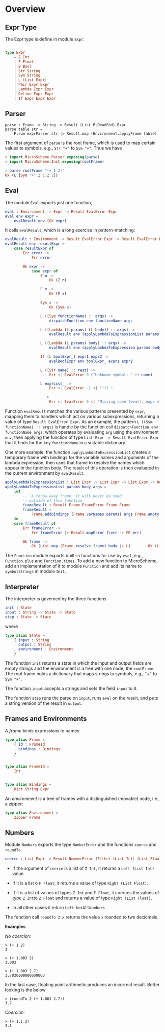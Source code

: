 # Overview

## Expr Type

The Expr type is define in module `Expr`:

```elm

type Expr
    = Z Int
    | F Float
    | B Bool
    | Str String
    | Sym String
    | L (List Expr)
    | Pair Expr Expr
    | Lambda Expr Expr
    | Define Expr Expr
    | If Expr Expr Expr

```

## Parser


```text
parse : Frame -> String -> Result (List P.DeadEnd) Expr
parse table str =
    P.run exprParser str |> Result.map (Environment.applyFrame table)
```

The first argument of `parse` is the root frame, which
is used to map certain values to symbols, e.g.,
`Str "+"` to `Sym "+"`.  Thus we have

```elm
> import MicroScheme.Parser exposing(parse)
> import MicroScheme.Init exposing(rootFrame)

> parse rootFrame "(+ 1 2)"
Ok (L [Sym "+",Z 1,Z 2])

```

## Eval

The module `Eval` exports just one function,

```elm
eval : Environment -> Expr -> Result EvalError Expr
eval env expr =
    evalResult env (Ok expr)
```

It calls `evalResult`, which is a long exercise
in pattern-matching:

```elm
evalResult : Environment -> Result EvalError Expr -> Result EvalError Expr
evalResult env resultExpr =
    case resultExpr of
        Err error ->
            Err error

        Ok expr ->
            case expr of
                Z n ->
                    Ok (Z n)

                F x ->
                    Ok (F x)

                Sym s ->
                    Ok (Sym s)

                L ((Sym functionName) :: args) ->
                    dispatchFunction env functionName args

                L ((Lambda (L params) (L body)) :: args) ->
                    evalResult env (applyLambdaToExpressionList params body args)

                L ((Lambda (L params) body) :: args) ->
                    evalResult env (applyLambdaToExpression params body args)

                If (L boolExpr_) expr1 expr2 ->
                    evalBoolExpr env boolExpr_ expr1 expr2

                L ((Str name) :: rest) ->
                    Err <| EvalError 0 ("Unknown symbol: " ++ name)

                L exprList_ ->
                    Err <| EvalError -1 <| "!!! "

                _ ->
                    Err <| EvalError 0 <| "Missing case (eval), expr = XXX"
```


Function `evalResult` matches the various patterns presented by
`expr`, mapping them to handlers which act on various subexpressions, returning a value of 
type `Result EvalError Expr`.  As an example, the pattern
`L ((Sym functionName) :: args)` is handle by the function call
`dispatchFunction env functionName args`, which operates by 
evaluating `arg` using the environment `env`, then applying
the function of type `List Expr -> Result EvalError Expr` that it finds for the key `functionName`
in a suitable dictionary.

One more example: the function `applyLambdaToExpressionList`  creates a temporary frame with
bindings for the variable names and arguments of the 
lambda expression, then uses that frame to
resolve the names which appear in the function
body.  The result of this operation is then evaluated in the 
current environment by `evalResult`.

```elm
applyLambdaToExpressionList : List Expr -> List Expr -> List Expr -> Result EvalError Expr
applyLambdaToExpressionList params body args =
    let
        -- `A throw-away frame. It will never be used
        -- outside of this function.
        frameResult : Result Frame.FrameError Frame.Frame
        frameResult =
            Frame.addBindings (Frame.varNames params) args Frame.empty
    in
    case frameResult of
        Err frameError ->
            Err frameError |> Result.mapError (\err -> FR err)

        Ok frame ->
            Ok (List.map (Frame.resolve frame) body |> L)        Ok (List.map (Frame.resolve frame) body |> L)
```
The `Function` module exports built-in functions for
use by `eval`, e.g., `Function.plus` and `Function.times`.
To add a new function to MicroScheme, add an 
implementation of it to module `Function` and add its
name to `symbolStrings` in module `Init`.


## Interpreter

The interpreter is governed by the three functions

```elm
init : State
input : String -> State -> State
step : State -> State
```

where

```elm
type alias State =
    { input : String
    , output : String
    , environment : Environment
    }
```

The function `init` returns a state in which
the input and output fields are empty strings
and the environment is a tree with one node, 
the `rootFrame`.  The root frame holds a dictionary
that maps strings to symbols, e.g., "+" to `Sym "+"`.

The function `input` accepts a strings and sets the
field `input` to it.

The function `step` runs the parse on `input`, 
runs `eval` on the result, and puts a string
version of the result in `output`.

## Frames and Environments


A *frame* binds expressions to names:

```elm
type alias Frame =
    { id : FrameId
    , bindings : Bindings
    }


type alias FrameId =
    Int


type alias Bindings =
    Dict String Expr
```

An *environment* is a tree of frames with a distinguished
(movable) node, i.e., a zipper:

```elm
type alias Environment =
    Zipper Frame
```

## Numbers

Module `Numbers` exports the type
`NumberError` and the functions `coerce` and `roundTo`.

```elm
coerce : List Expr -> Result NumberError (Either (List Int) (List Float))
```

- If the argument of `coerce` is a list of `Z Int`,
it returns  a `Left (List Int)` value.  

- If it is 
a list o `F Float`, it returns a value of type
`Right (List Float)`.  

- If it is a list of values of types
`Z Int` and `F Float`, it coerces the values 
of type `Z Int`to `Z Float` and returns a value
of type `Right (List Float)`. 

- In all other cases it return `Left NotAllNumbers`

The function call `roundTo 2 x` returns the value 
`x` rounded to two decicmals.


**Examples**

*No coercion:*

```text
> (+ 1 2)
3

> (+ 1.003 2)
3.003

> (+ 1.003 2.7)
3.7030000000000003
```

In the last case, floating point arithmetic produces
an incorrect result.  Better looking is the below

```text
> (roundTo 2 (+ 1.003 2.7))
3.7
```

*Coercion:*

```text
> (+ 1.1 2)
3.1
```

